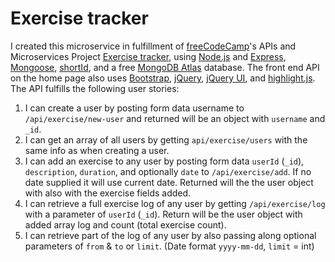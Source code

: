 # Exercise tracker

I created this microservice in fulfillment of [freeCodeCamp](https://freecodecamp.org)'s APIs and Microservices Project [Exercise tracker](https://www.freecodecamp.org/learn/apis-and-microservices/apis-and-microservices-projects/exercise-tracker), using [Node.js](https://nodejs.org/en/) and [Express](https://expressjs.com/), [Mongoose](https://mongoosejs.com/), [shortId](https://github.com/dylang/shortid), and a free [MongoDB Atlas](https://www.mongodb.com/cloud/atlas) database. The front end API on the home page also uses [Bootstrap](https://getbootstrap.com/), [jQuery](https://jquery.com/), [jQuery UI](https://github.com/dylang/shortid), and [highlight.js](https://highlightjs.org/). The API fulfills the following user stories:

1. I can create a user by posting form data username to `/api/exercise/new-user` and returned will be an object with `username` and `_id`.
2. I can get an array of all users by getting `api/exercise/users` with the same info as when creating a user.
3. I can add an exercise to any user by posting form data `userId` (`_id`), `description`, `duration`, and optionally `date` to `/api/exercise/add`. If no date supplied it will use current date. Returned will the the user object with also with the exercise fields added.
4. I can retrieve a full exercise log of any user by getting `/api/exercise/log` with a parameter of `userId` (`_id`). Return will be the user object with added array log and count (total exercise count).
5. I can retrieve part of the log of any user by also passing along optional parameters of `from` & `to` or `limit`. (Date format `yyyy-mm-dd`, `limit` = int)
